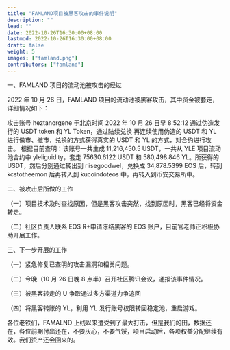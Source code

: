 ```yaml
---
title: "FAMLAND项目被黑客攻击的事件说明"
description: ""
lead: ""
date: 2022-10-26T16:30:00+08:00
lastmod: 2022-10-26T16:30:00+08:00
draft: false
weight: 5
images: ["famland.png"]
contributors: ["famland"]
---
```


一、FAMLAND 项目的流动池被攻击的经过  

2022 年 10 月 26 日，FAMLAND 项目的流动池被黑客攻击，其中资金被套走，详细情况如下：  

攻击账号 heztanqrgene 于北京时间 2022 年 10 月 26 日早 8:52:12 通过伪造发行的 USDT token 和 YL Token，通过陆续兑换 再连续使用伪造的 USDT 和 YL 进行做市、撤市，兑换的方式获得真实的 USDT 和 YL 的方式，对合约进行攻击。
根据目前查明：该账号一共生成 11,216,450.5 USDT，一共从 YLE 项目流动池合约中 yleliguidity，套走 75630.6122 USDT 和 580,498.846 YL。所获得的 USDT，然后分别通过转出到 riisegoodwel，兑换成 34,878.5399 EOS 后，转到 kcstotheemon 后再转入到 kucoindoteos 中，再转入到币安交易所中。  


二、被攻击后所做的工作  

（一）项目技术及时查找原因，但是黑客攻击突然，找到原因时，黑客已经将资金转走。  

（二）社区负责人联系 EOS R+申请冻结黑客的 EOS 账户，目前官老师正积极协助开展工作。  


三、下一步开展的工作  

（一）紧急修复已查明的攻击漏洞和相关问题。  

（二）今晚（10 月 26 日晚 8 点半）召开社区腾讯会议，通报该事件情况。  

（三）被黑客转走的 U 争取通过多方渠道力争追回  

（四）将黑客转账的 YL，利用 YL 发行账号权限转回稳定池，重启游戏。  


各位老铁们，FAMALND 上线以来遭受到了最大打击，但是我们的田，数据还在，各位前期付出还在，不要灰心，不要气馁，项目启动后，各项权益分配继续有效。我们资产还会回来的。  

